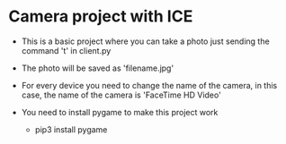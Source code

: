 # Camera project with ICE

- This is a basic project where you can take a photo just sending the command 't' in client.py
  
- The photo will be saved as 'filename.jpg'
  
- For every device you need to change the name of the camera, in this case, the name of the camera is 'FaceTime HD Video'
  
- You need to install pygame to make this project work
  - pip3 install pygame